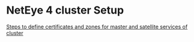 # NetEye 4 cluster Setup


[Steps to define certificates and zones for master and satellite services of cluster](./031_master_satellite.md)

